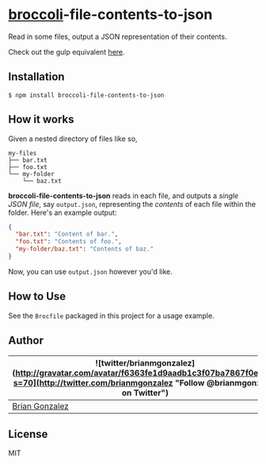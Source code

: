 
[broccoli](http://broccolijs.com/)-file-contents-to-json
================================================

Read in some files, output a JSON representation of their contents.

Check out the gulp equivalent [here](https://github.com/briangonzalez/gulp-file-contents-to-json).

Installation
------------

```shell
$ npm install broccoli-file-contents-to-json
```


How it works
------------

Given a nested directory of files like so,

```
my-files
├── bar.txt
├── foo.txt
└── my-folder
    └── baz.txt
```

**broccoli-file-contents-to-json** reads in each file, and outputs a _single JSON file_, say `output.json`, representing the _contents_ of each file within the folder. Here's an example output:


```json
{
  "bar.txt": "Content of bar.",
  "foo.txt": "Contents of foo.",
  "my-folder/baz.txt": "Contents of baz."
}
```

Now, you can use `output.json` however you'd like.


How to Use
----------

See the `Brocfile` packaged in this project for a usage example.

Author
----------
| ![twitter/brianmgonzalez](http://gravatar.com/avatar/f6363fe1d9aadb1c3f07ba7867f0e854?s=70](http://twitter.com/brianmgonzalez "Follow @brianmgonzalez on Twitter") |
|---|
| [Brian Gonzalez](http://briangonzalez.org) |


License
--------

MIT
